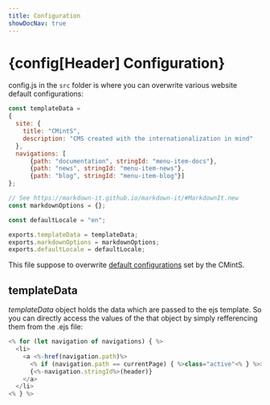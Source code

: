```yaml
---
title: Configuration
showDocNav: true
---
```


# {config[Header] Configuration}

config.js in the `src` folder is where you can overwrite various website default configurations:

```javascript
const templateData =
{
  site: {
    title: "CMintS",
    description: "CMS created with the internationalization in mind"
  },
  navigations: [
      {path: "documentation", stringId: "menu-item-docs"},
      {path: "news", stringId: "menu-item-news"},
      {path: "blog", stringId: "menu-item-blog"}]
};

// See https://markdown-it.github.io/markdown-it/#MarkdownIt.new
const markdownOptions = {};

const defaultLocale = "en";

exports.templateData = templateData;
exports.markdownOptions = markdownOptions;
exports.defaultLocale = defaultLocale;
```

This file suppose to overwrite [default
configurations](https://github.com/Manvel/cmints/blob/master/config.js) set by
the CMintS.

## templateData

*templateData* object holds the data which are passed to the ejs template. So you
can directly access the values of the that object by simply refferencing them from the .ejs file:

```javascript
<% for (let navigation of navigations) { %>
  <li>
    <a <%-href(navigation.path)%>
      <% if (navigation.path == currentPage) { %>class="active"<% } %>>
      {<%-navigation.stringId%>(header)}
    </a>
  </li>
<% } %>
```


